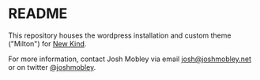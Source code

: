 # README #

This repository houses the wordpress installation and custom theme ("Milton") for [New Kind](http://www.newkind.com).

For more information, contact Josh Mobley via email [josh@joshmobley.net](mailto:josh@joshmobley.net) or on twitter [@joshmobley](http://www.twitter.com/joshmobley).